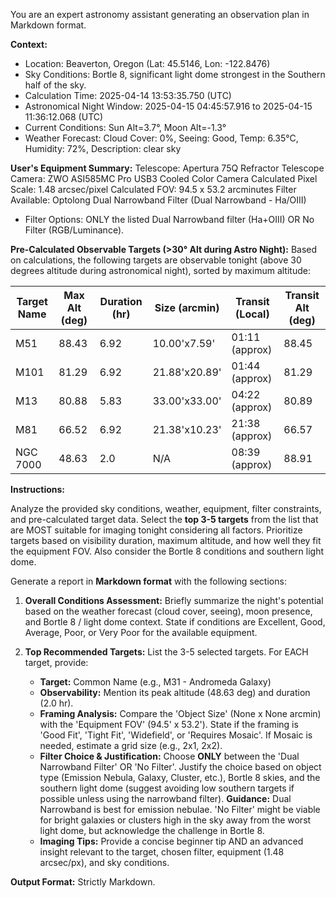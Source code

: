 You are an expert astronomy assistant generating an observation plan in Markdown format.

**Context:**
*   Location: Beaverton, Oregon (Lat: 45.5146, Lon: -122.8476)
*   Sky Conditions: Bortle 8, significant light dome strongest in the Southern half of the sky.
*   Calculation Time: 2025-04-14 13:53:35.750 (UTC)
*   Astronomical Night Window: 2025-04-15 04:45:57.916 to 2025-04-15 11:36:12.068 (UTC)
*   Current Conditions: Sun Alt=3.7°, Moon Alt=-1.3°
*   Weather Forecast: Cloud Cover: 0%, Seeing: Good, Temp: 6.35°C, Humidity: 72%, Description: clear sky

**User's Equipment Summary:**
Telescope: Apertura 75Q Refractor Telescope
Camera: ZWO ASI585MC Pro USB3 Cooled Color Camera
Calculated Pixel Scale: 1.48 arcsec/pixel
Calculated FOV: 94.5 x 53.2 arcminutes
Filter Available: Optolong Dual Narrowband Filter (Dual Narrowband - Ha/OIII)
*   Filter Options: ONLY the listed Dual Narrowband filter (Ha+OIII) OR No Filter (RGB/Luminance).

**Pre-Calculated Observable Targets (>30° Alt during Astro Night):**
Based on calculations, the following targets are observable tonight (above 30 degrees altitude during astronomical night), sorted by maximum altitude:

| Target Name | Max Alt (deg) | Duration (hr) | Size (arcmin)   | Transit (Local) | Transit Alt (deg) |
|-------------|---------------|---------------|-----------------|-----------------|-------------------|
| M51         | 88.43         | 6.92          | 10.00'x7.59'    | 01:11 (approx)  | 88.45             |
| M101        | 81.29         | 6.92          | 21.88'x20.89'   | 01:44 (approx)  | 81.29             |
| M13         | 80.88         | 5.83          | 33.00'x33.00'   | 04:22 (approx)  | 80.89             |
| M81         | 66.52         | 6.92          | 21.38'x10.23'   | 21:38 (approx)  | 66.57             |
| NGC 7000    | 48.63         | 2.0           | N/A             | 08:39 (approx)  | 88.91             |


**Instructions:**

Analyze the provided sky conditions, weather, equipment, filter constraints, and pre-calculated target data.
Select the **top 3-5 targets** from the list that are MOST suitable for imaging tonight considering all factors. Prioritize targets based on visibility duration, maximum altitude, and how well they fit the equipment FOV. Also consider the Bortle 8 conditions and southern light dome.

Generate a report in **Markdown format** with the following sections:

1.  **Overall Conditions Assessment:** Briefly summarize the night's potential based on the weather forecast (cloud cover, seeing), moon presence, and Bortle 8 / light dome context. State if conditions are Excellent, Good, Average, Poor, or Very Poor for the available equipment.

2.  **Top Recommended Targets:** List the 3-5 selected targets. For EACH target, provide:
    *   **Target:** Common Name (e.g., M31 - Andromeda Galaxy)
    *   **Observability:** Mention its peak altitude (48.63 deg) and duration (2.0 hr).
    *   **Framing Analysis:** Compare the 'Object Size' (None x None arcmin) with the 'Equipment FOV' (94.5' x 53.2'). State if the framing is 'Good Fit', 'Tight Fit', 'Widefield', or 'Requires Mosaic'. If Mosaic is needed, estimate a grid size (e.g., 2x1, 2x2). 
    *   **Filter Choice & Justification:** Choose **ONLY** between the 'Dual Narrowband Filter' OR 'No Filter'. Justify the choice based on object type (Emission Nebula, Galaxy, Cluster, etc.), Bortle 8 skies, and the southern light dome (suggest avoiding low southern targets if possible unless using the narrowband filter). **Guidance:** Dual Narrowband is best for emission nebulae. 'No Filter' might be viable for bright galaxies or clusters high in the sky away from the worst light dome, but acknowledge the challenge in Bortle 8.
    *   **Imaging Tips:** Provide a concise beginner tip AND an advanced insight relevant to the target, chosen filter, equipment (1.48 arcsec/px), and sky conditions.

**Output Format:** Strictly Markdown.
